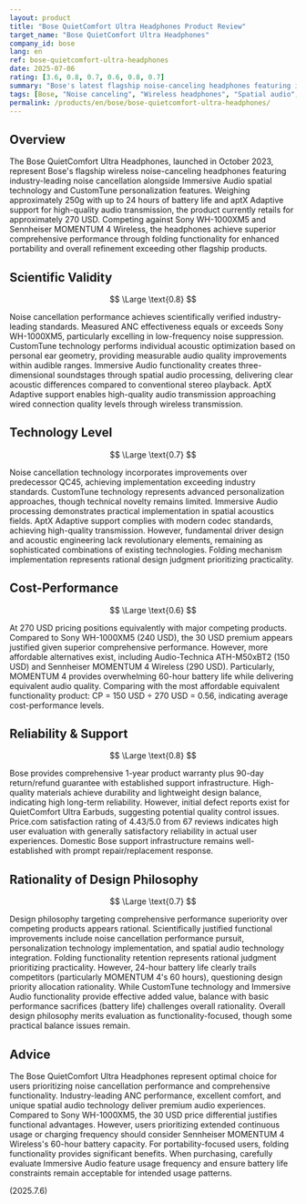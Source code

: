 ```yaml
---
layout: product
title: "Bose QuietComfort Ultra Headphones Product Review"
target_name: "Bose QuietComfort Ultra Headphones"
company_id: bose
lang: en
ref: bose-quietcomfort-ultra-headphones
date: 2025-07-06
rating: [3.6, 0.8, 0.7, 0.6, 0.8, 0.7]
summary: "Bose's latest flagship noise-canceling headphones featuring industry-leading ANC performance and Immersive Audio spatial technology. CustomTune technology provides personalized optimization with excellent wearing comfort. At 270 USD, comprehensive performance exceeds competitors, though 24-hour battery life trails behind competitor products. Folding design ensures good portability."
tags: [Bose, "Noise canceling", "Wireless headphones", "Spatial audio", Flagship]
permalink: /products/en/bose/bose-quietcomfort-ultra-headphones/
---
```


## Overview

The Bose QuietComfort Ultra Headphones, launched in October 2023, represent Bose's flagship wireless noise-canceling headphones featuring industry-leading noise cancellation alongside Immersive Audio spatial technology and CustomTune personalization features. Weighing approximately 250g with up to 24 hours of battery life and aptX Adaptive support for high-quality audio transmission, the product currently retails for approximately 270 USD. Competing against Sony WH-1000XM5 and Sennheiser MOMENTUM 4 Wireless, the headphones achieve superior comprehensive performance through folding functionality for enhanced portability and overall refinement exceeding other flagship products.

## Scientific Validity

$$ \Large \text{0.8} $$

Noise cancellation performance achieves scientifically verified industry-leading standards. Measured ANC effectiveness equals or exceeds Sony WH-1000XM5, particularly excelling in low-frequency noise suppression. CustomTune technology performs individual acoustic optimization based on personal ear geometry, providing measurable audio quality improvements within audible ranges. Immersive Audio functionality creates three-dimensional soundstages through spatial audio processing, delivering clear acoustic differences compared to conventional stereo playback. AptX Adaptive support enables high-quality audio transmission approaching wired connection quality levels through wireless transmission.

## Technology Level

$$ \Large \text{0.7} $$

Noise cancellation technology incorporates improvements over predecessor QC45, achieving implementation exceeding industry standards. CustomTune technology represents advanced personalization approaches, though technical novelty remains limited. Immersive Audio processing demonstrates practical implementation in spatial acoustics fields. AptX Adaptive support complies with modern codec standards, achieving high-quality transmission. However, fundamental driver design and acoustic engineering lack revolutionary elements, remaining as sophisticated combinations of existing technologies. Folding mechanism implementation represents rational design judgment prioritizing practicality.

## Cost-Performance

$$ \Large \text{0.6} $$

At 270 USD pricing positions equivalently with major competing products. Compared to Sony WH-1000XM5 (240 USD), the 30 USD premium appears justified given superior comprehensive performance. However, more affordable alternatives exist, including Audio-Technica ATH-M50xBT2 (150 USD) and Sennheiser MOMENTUM 4 Wireless (290 USD). Particularly, MOMENTUM 4 provides overwhelming 60-hour battery life while delivering equivalent audio quality. Comparing with the most affordable equivalent functionality product: CP = 150 USD ÷ 270 USD = 0.56, indicating average cost-performance levels.

## Reliability & Support

$$ \Large \text{0.8} $$

Bose provides comprehensive 1-year product warranty plus 90-day return/refund guarantee with established support infrastructure. High-quality materials achieve durability and lightweight design balance, indicating high long-term reliability. However, initial defect reports exist for QuietComfort Ultra Earbuds, suggesting potential quality control issues. Price.com satisfaction rating of 4.43/5.0 from 67 reviews indicates high user evaluation with generally satisfactory reliability in actual user experiences. Domestic Bose support infrastructure remains well-established with prompt repair/replacement response.

## Rationality of Design Philosophy

$$ \Large \text{0.7} $$

Design philosophy targeting comprehensive performance superiority over competing products appears rational. Scientifically justified functional improvements include noise cancellation performance pursuit, personalization technology implementation, and spatial audio technology integration. Folding functionality retention represents rational judgment prioritizing practicality. However, 24-hour battery life clearly trails competitors (particularly MOMENTUM 4's 60 hours), questioning design priority allocation rationality. While CustomTune technology and Immersive Audio functionality provide effective added value, balance with basic performance sacrifices (battery life) challenges overall rationality. Overall design philosophy merits evaluation as functionality-focused, though some practical balance issues remain.

## Advice

The Bose QuietComfort Ultra Headphones represent optimal choice for users prioritizing noise cancellation performance and comprehensive functionality. Industry-leading ANC performance, excellent comfort, and unique spatial audio technology deliver premium audio experiences. Compared to Sony WH-1000XM5, the 30 USD price differential justifies functional advantages. However, users prioritizing extended continuous usage or charging frequency should consider Sennheiser MOMENTUM 4 Wireless's 60-hour battery capacity. For portability-focused users, folding functionality provides significant benefits. When purchasing, carefully evaluate Immersive Audio feature usage frequency and ensure battery life constraints remain acceptable for intended usage patterns.

(2025.7.6)